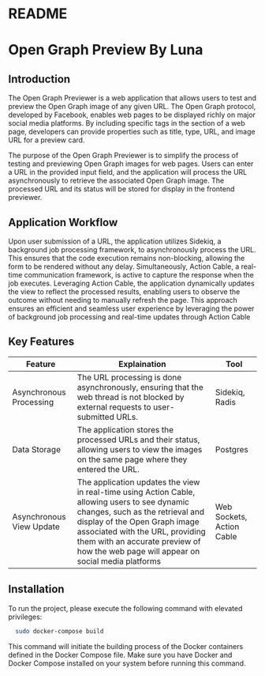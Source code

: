 # README

# Open Graph Preview By Luna

## Introduction

The Open Graph Previewer is a web application that allows users to test and preview the Open Graph image of any given URL. The Open Graph protocol, developed by Facebook, enables web pages to be displayed richly on major social media platforms. By including specific <meta> tags in the <head> section of a web page, developers can provide properties such as title, type, URL, and image URL for a preview card.

The purpose of the Open Graph Previewer is to simplify the process of testing and previewing Open Graph images for web pages. Users can enter a URL in the provided input field, and the application will process the URL asynchronously to retrieve the associated Open Graph image. The processed URL and its status will be stored for display in the frontend previewer.

## Application Workflow 

Upon user submission of a URL, the application utilizes Sidekiq, a background job processing framework, to asynchronously process the URL. This ensures that the code execution remains non-blocking, allowing the form to be rendered without any delay. Simultaneously, Action Cable, a real-time communication framework, is active to capture the response when the job executes. Leveraging Action Cable, the application dynamically updates the view to reflect the processed results, enabling users to observe the outcome without needing to manually refresh the page. This approach ensures an efficient and seamless user experience by leveraging the power of background job processing and real-time updates through Action Cable

## Key Features

| Feature                  | Explaination                                                                                                        | Tool                          |
| ------------------------ | ----------------------------------------------------------------------------------------------------------- | ----------------------------------- 
| Asynchronous Processing  | The URL processing is done asynchronously, ensuring that the web thread is not blocked by external requests to user-submitted URLs. | Sidekiq, Radis        |
| Data Storage             | The application stores the processed URLs and their status, allowing users to view the images on the same page where they entered the URL. | Postgres       |
| Asynchronous View Update   | The application updates the view in real-time using Action Cable, allowing users to see dynamic changes, such as the retrieval and display of the Open Graph image associated with the URL, providing them with an accurate preview of how the web page will appear on social media platforms | Web Sockets, Action Cable  |

## Installation

To run the project, please execute the following command with elevated privileges:

```bash
  sudo docker-compose build
```
This command will initiate the building process of the Docker containers defined in the Docker Compose file. Make sure you have Docker and Docker Compose installed on your system before running this command.
